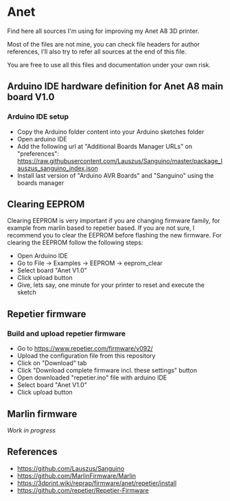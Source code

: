 # Anet

Find here all sources I'm using for improving my Anet A8 3D printer.

Most of the files are not mine, you can check file headers for author references, I'll also try to refer all sources at the end of this file.

You are free to use all this files and documentation under your own risk.

## Arduino IDE hardware definition for Anet A8 main board V1.0

### Arduino IDE setup
- Copy the Arduino folder content into your Arduino sketches folder
- Open arduino IDE
- Add the following url at "Additional Boards Manager URLs" on "preferences": https://raw.githubusercontent.com/Lauszus/Sanguino/master/package_lauszus_sanguino_index.json
- Install last version of "Arduino AVR Boards" and "Sanguino" using the boards manager

## Clearing EEPROM
Clearing EEPROM is very important if you are changing firmware family, for example from marlin based to repetier based.
If you are not sure, I recommend you to clear the EEPROM before flashing the new firmware.
For clearing the EEPROM follow the following steps:
- Open Arduino IDE
- Go to File -> Examples -> EEPROM -> eeprom_clear
- Select board "Anet V1.0"
- Click upload button
- Give, lets say, one minute for your printer to reset and execute the sketch

## Repetier firmware

### Build and upload repetier firmware
- Go to https://www.repetier.com/firmware/v092/
- Upload the configuration file from this repository
- Click on "Download" tab
- Click "Download complete firmware incl. these settings" button
- Open downloaded "repetier.ino" file with arduino IDE
- Select board "Anet V1.0"
- Click upload button

## Marlin firmware
*Work in progress*

## References
- https://github.com/Lauszus/Sanguino
- https://github.com/MarlinFirmware/Marlin
- https://3dprint.wiki/reprap/firmware/anet/repetier/install
- https://github.com/repetier/Repetier-Firmware

